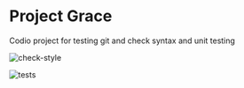 # Project Grace 
Codio project for testing git and check syntax and unit testing

![check-style](https://github.com/DeniseFitz/ProjectGrace/actions/workflows/checkstyle.yaml/badge.svg)

![tests](https://github.com/DeniseFitz/ProjectGrace/actions/workflows/tests.yaml/badge.svg)
